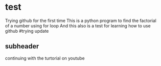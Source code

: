 # test

Trying github for the first time
This is a python program to find the factorial of a number using for loop
And this also is a test for learning how to use github
#trying update

## subheader

continuing with the turtorial on youtube
